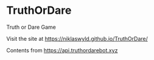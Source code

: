 # TruthOrDare
Truth or Dare Game

Visit the site at https://niklaswyld.github.io/TruthOrDare/

Contents from https://api.truthordarebot.xyz
